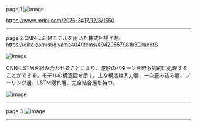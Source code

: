 page 1
![image](https://github.com/user-attachments/assets/ab52a444-d5ac-4daa-8f3c-e0b323292212)

https://www.mdpi.com/2076-3417/12/3/1550

---
page 2
CNN-LSTMモデルを用いた株式相場予想: https://qiita.com/sugiyama404/items/49420557981b399acdf8

![image](https://github.com/user-attachments/assets/6ca86a26-c7a5-4191-aed9-49156d0d65c5)

CNN-LSTMを組み合わせることにより、波形のパターンを時系列的に処理することができる。モデルの構造図を示す。主な構造は入力層、一次畳み込み層、プーリング層、LSTM隠れ層、完全結合層を持つ。

![image](https://github.com/user-attachments/assets/545b6312-31df-473f-937c-fae76d561896)

---
page 3
![image](https://github.com/user-attachments/assets/8bb9b37f-f5b2-481a-9f38-2514b9fdb13f)

---
